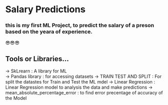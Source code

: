 # Salary Predictions 
### this is my first ML Project, to predict the salary of a preson based on the yeara of experience.
😎😎😎
## Tools or Libraries...
-> SkLrearn : A library for ML <br>
-> Pandas library : for accessing datasets
-> TRAIN TEST AND SPLIT : For split the datastes for Train and Test the ML mdel
-> Linear Regression : Linear Regression model to analysis the data and make predictions
-> mean_absolute_percentage_error : to find error precentage of accuracy of the Model

